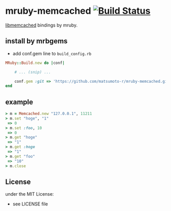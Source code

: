 # mruby-memcached   [![Build Status](https://travis-ci.org/matsumoto-r/mruby-memcached.png?branch=master)](https://travis-ci.org/matsumoto-r/mruby-memcached)
[libmemcached](http://libmemcached.org/libMemcached.html) bindings by mruby.
## install by mrbgems 
- add conf.gem line to `build_config.rb` 

```ruby
MRuby::Build.new do |conf|

    # ... (snip) ...

    conf.gem :git => 'https://github.com/matsumoto-r/mruby-memcached.git'
end
```
## example 
```ruby
> m = Memcached.new "127.0.0.1", 11211
> m.set "hoge", "1"
 => 0
> m.set :foo, 10
 => 0
> m.get "hoge"
 => "1"
> m.get :hoge
 => "1"
> m.get "foo"
 => "10"
> m.close
```

## License
under the MIT License:
- see LICENSE file
